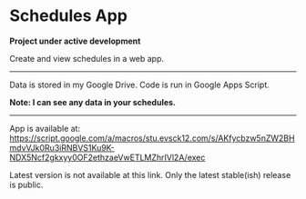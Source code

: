 # Schedules App
**Project under active development**

Create and view schedules in a web app. 

** **

Data is stored in my Google Drive. Code is run in Google Apps Script.

**Note: I can see any data in your schedules.**

** ** 

App is available at:
https://script.google.com/a/macros/stu.evsck12.com/s/AKfycbzw5nZW2BHmdvVJk0Ru3iRNBVS1Ku9K-NDX5Ncf2gkxyy0OF2ethzaeVwETLMZhrIVl2A/exec

Latest version is not available at this link. Only the latest stable(ish) release is public.

